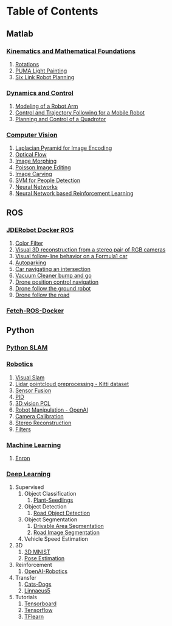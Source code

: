 # Table of Contents

## Matlab

### [Kinematics and Mathematical Foundations](https://github.com/sandeepgogadi/Kinematics-Matlab)
1. [Rotations](https://github.com/sandeepgogadi/Kinematics-Matlab/tree/master/Rotations)
2. [PUMA Light Painting](https://github.com/sandeepgogadi/Kinematics-Matlab/tree/master/PUMA%20Light%20Painting)
3. [Six Link Robot Planning](https://github.com/sandeepgogadi/Kinematics-Matlab/tree/master/Six%20Link%20Robot%20Planning)

### [Dynamics and Control](https://github.com/sandeepgogadi/Dynamics-and-Control-Matlab)
1. [Modeling of a Robot Arm](https://github.com/sandeepgogadi/Dynamics-and-Control-Matlab/tree/master/Modeling%20of%20a%20Robot%20Arm)
2. [Control and Trajectory Following for a Mobile Robot](https://github.com/sandeepgogadi/Dynamics-and-Control-Matlab/tree/master/Control%20and%20Trajectory%20Following%20for%20a%20Mobile%20Robot)
3. [Planning and Control of a Quadrotor](https://github.com/sandeepgogadi/Dynamics-and-Control-Matlab/tree/master/Planning%20and%20Control%20of%20a%20Quadrotor)

### [Computer Vision](https://github.com/sandeepgogadi/Computer-Vision-Matlab)
1. [Laplacian Pyramid for Image Encoding](https://github.com/sandeepgogadi/Computer-Vision-Matlab/tree/master/Laplacian%20Pyramid%20for%20Image%20Encoding)
2. [Optical Flow](https://github.com/sandeepgogadi/Computer-Vision-Matlab/tree/master/Optical%20Flow)
3. [Image Morphing](https://github.com/sandeepgogadi/Computer-Vision-Matlab/tree/master/Image%20Morphing)
4. [Poisson Image Editing](https://github.com/sandeepgogadi/Computer-Vision-Matlab/tree/master/Poisson%20Image%20Editing)
5. [Image Carving](https://github.com/sandeepgogadi/Computer-Vision-Matlab/tree/master/Image%20Carving)
6. [SVM for People Detection](https://github.com/sandeepgogadi/Computer-Vision-Matlab/tree/master/SVM%20for%20People%20Detection)
7. [Neural Networks](https://github.com/sandeepgogadi/Computer-Vision-Matlab/tree/master/Neural%20Nets)
8. [Neural Network based Reinforcement Learning](https://github.com/sandeepgogadi/Computer-Vision-Matlab/tree/master/Neural%20Network%20Based%20Reinforcement%20Learning)

## ROS

### [JDERobot Docker ROS](https://github.com/sandeepgogadi/JDERobot-Docker-ROS)

1. [Color Filter](https://github.com/sandeepgogadi/JDERobot-Docker-ROS/tree/master/color_filter)
2. [Visual 3D reconstruction from a stereo pair of RGB cameras](https://github.com/sandeepgogadi/JDERobot-Docker-ROS/tree/master/3d_reconstruction)
3. [Visual follow-line behavior on a Formula1 car](https://github.com/sandeepgogadi/JDERobot-Docker-ROS/tree/master/follow_line)
4. [Autoparking](https://github.com/sandeepgogadi/JDERobot-Docker-ROS/tree/master/autopark)
5. [Car navigating an intersection](https://github.com/sandeepgogadi/JDERobot-Docker-ROS/tree/master/car_junction)
6. [Vacuum Cleaner bump and go](https://github.com/sandeepgogadi/JDERobot-Docker-ROS/tree/master/bump_and_go)
7. [Drone position control navigation](https://github.com/sandeepgogadi/JDERobot-Docker-ROS/tree/master/position_control)
8. [Drone follow the ground robot](https://github.com/sandeepgogadi/JDERobot-Docker-ROS/tree/master/follow_turtlebot)
9. [Drone follow the road](https://github.com/sandeepgogadi/JDERobot-Docker-ROS/tree/master/follow_road)

### [Fetch-ROS-Docker](https://github.com/sandeepgogadi/Fetch-ROS-Docker)

## Python

### [Python SLAM](https://github.com/sandeepgogadi/Python-SLAM)

### [Robotics](https://www.google.com)
1. [Visual Slam](https://www.google.com)
2. [Lidar pointcloud preprocessing - Kitti dataset](https://www.google.com)
3. [Sensor Fusion](https://www.google.com)
4. [PID](https://www.google.com)
5. [3D vision PCL](https://www.google.com)
6. [Robot Manipulation - OpenAI](https://www.google.com)
7. [Camera Calibration](https://www.google.com)
8. [Stereo Reconstruction](https://www.google.com)
9. [Filters](https://www.google.com)

### [Machine Learning](https://www.google.com)
1. [Enron](https://www.google.com)

### [Deep Learning](https://www.google.com)
1. Supervised
    1. Object Classification
        1. [Plant-Seedlings]()
    2. Object Detection
        1. [Road Object Detection]()
    3. Object Segmentation
        1. [Drivable Area Segmentation]()
        2. [Road Image Segmentation]()
    4. Vehicle Speed Estimation
2. 3D
    1. [3D MNIST]()
    2. [Pose Estimation]()
3. Reinforcement
    1. [OpenAI-Robotics]()
4. Transfer
    1. [Cats-Dogs]()
    2. [Linnaeus5]()
5. Tutorials
    1. [Tensorboard]()
    2. [Tensorflow]()
    3. [TFlearn]()

